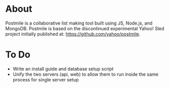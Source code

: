 ﻿# About

Postmile is a collaborative list making tool built using JS, Node.js, and MongoDB.
Postmile is based on the discontinued experimental Yahoo! Sled project initially published at: https://github.com/yahoo/postmile.

# To Do

 * Write an install guide and database setup script
 * Unify the two servers (api, web) to allow them to run inside the same process for single server setup
 
 


